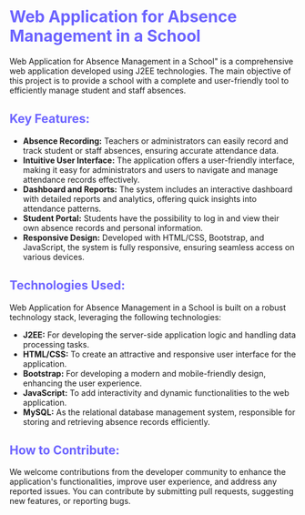 <h1 style="color:#6c63ff;"> Web Application for Absence Management in a School</h1>

<p>
    Web Application for Absence Management in a School" is a comprehensive web application developed using J2EE technologies. The main objective of this project is to provide a school with a complete and user-friendly tool to efficiently manage student and staff absences.
</p>

<h2 style="color:#6c63ff;">Key Features:</h2>
<ul>
    <li><strong>Absence Recording:</strong> Teachers or administrators can easily record and track student or staff absences, ensuring accurate attendance data.</li>
    <li><strong>Intuitive User Interface:</strong> The application offers a user-friendly interface, making it easy for administrators and users to navigate and manage attendance records effectively.</li>
    <li><strong>Dashboard and Reports:</strong> The system includes an interactive dashboard with detailed reports and analytics, offering quick insights into attendance patterns.</li>
    <li><strong>Student Portal:</strong> Students have the possibility to log in and view their own absence records and personal information.</li>
    <li><strong>Responsive Design:</strong> Developed with HTML/CSS, Bootstrap, and JavaScript, the system is fully responsive, ensuring seamless access on various devices.</li>
</ul>

<h2 style="color:#6c63ff;">Technologies Used:</h2>
<p>
     Web Application for Absence Management in a School is built on a robust technology stack, leveraging the following technologies:
</p>
<ul>
    <li><strong>J2EE:</strong> For developing the server-side application logic and handling data processing tasks.</li>
    <li><strong>HTML/CSS:</strong> To create an attractive and responsive user interface for the application.</li>
    <li><strong>Bootstrap:</strong> For developing a modern and mobile-friendly design, enhancing the user experience.</li>
    <li><strong>JavaScript:</strong> To add interactivity and dynamic functionalities to the web application.</li>
    <li><strong>MySQL:</strong> As the relational database management system, responsible for storing and retrieving absence records efficiently.</li>
</ul>

<h2 style="color:#6c63ff;">How to Contribute:</h2>
<p>
    We welcome contributions from the developer community to enhance the application's functionalities, improve user experience, and address any reported issues. You can contribute by submitting pull requests, suggesting new features, or reporting bugs.
</p>

